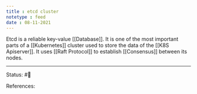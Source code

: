 ```yaml
---
title : etcd cluster
notetype : feed
date : 08-11-2021
---
```


Etcd is a reliable key-value [[Database]]. It is one of the most important parts of a [[Kubernetes]] cluster used to store the data of the [[K8S Apiserver]]. It uses [[Raft Protocol]] to establish [[Consensus]] between its nodes. 

-----

Status: #🌱 

References:
